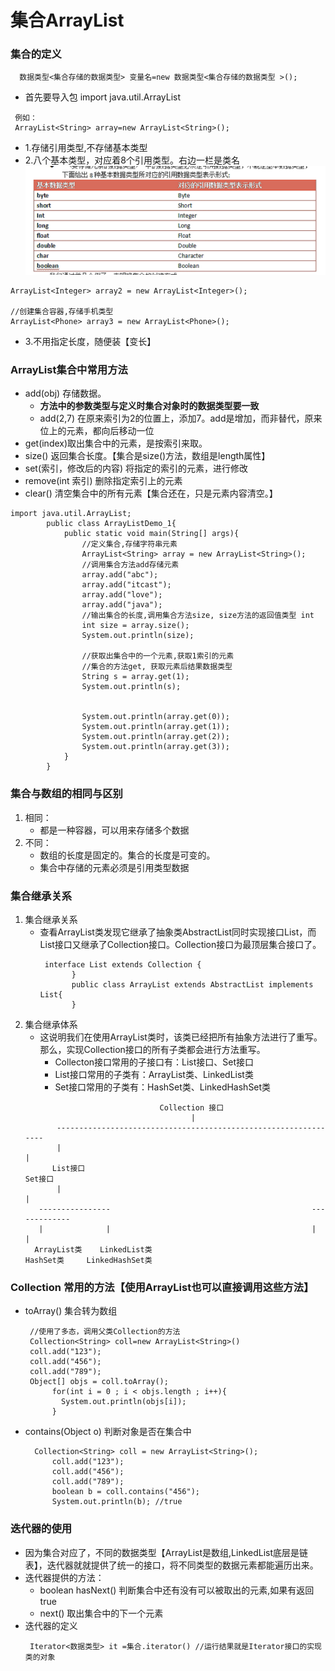 # 集合ArrayList
### 集合的定义
```
  数据类型<集合存储的数据类型> 变量名=new 数据类型<集合存储的数据类型 >();
```
* 首先要导入包 import java.util.ArrayList
```
 例如：
 ArrayList<String> array=new ArrayList<String>();
```
* 1.存储引用类型,不存储基本类型
* 2.八个基本类型，对应着8个引用类型。右边一栏是类名
![image](https://github.com/ericyishi/img-folder/blob/master/summary/backend/reference.png)
```
ArrayList<Integer> array2 = new ArrayList<Integer>();

//创建集合容器,存储手机类型
ArrayList<Phone> array3 = new ArrayList<Phone>();
```
* 3.不用指定长度，随便装【变长】

### ArrayList集合中常用方法
* add(obj) 存储数据。
  * **方法中的参数类型与定义时集合对象时的数据类型要一致**
  * add(2,7) 在原来索引为2的位置上，添加7。add是增加，而非替代，原来位上的元素，都向后移动一位
* get(index)取出集合中的元素，是按索引来取。
* size()  返回集合长度。【集合是size()方法，数组是length属性】
* set(索引，修改后的内容) 将指定的索引的元素，进行修改
* remove(int 索引) 删除指定索引上的元素
* clear() 清空集合中的所有元素【集合还在，只是元素内容清空。】




```
import java.util.ArrayList;
		public class ArrayListDemo_1{
			public static void main(String[] args){
				//定义集合,存储字符串元素
				ArrayList<String> array = new ArrayList<String>();
				//调用集合方法add存储元素
				array.add("abc");
				array.add("itcast");
			    array.add("love");
				array.add("java");
				//输出集合的长度,调用集合方法size, size方法的返回值类型 int
				int size = array.size();
				System.out.println(size);

				//获取出集合中的一个元素,获取1索引的元素
				//集合的方法get, 获取元素后结果数据类型
				String s = array.get(1);
				System.out.println(s);


				System.out.println(array.get(0));
				System.out.println(array.get(1));
				System.out.println(array.get(2));
				System.out.println(array.get(3));
			}
		}
```

### 集合与数组的相同与区别
1. 相同：
   * 都是一种容器，可以用来存储多个数据
2. 不同：
   * 数组的长度是固定的。集合的长度是可变的。
   * 集合中存储的元素必须是引用类型数据

### 集合继承关系
1. 集合继承关系
   * 查看ArrayList类发现它继承了抽象类AbstractList同时实现接口List，而List接口又继承了Collection接口。Collection接口为最顶层集合接口了。
     ```
      interface List extends Collection {
            }
            public class ArrayList extends AbstractList implements List{
            }
     ```
2. 集合继承体系
   *  这说明我们在使用ArrayList类时，该类已经把所有抽象方法进行了重写。那么，实现Collection接口的所有子类都会进行方法重写。
       * Collecton接口常用的子接口有：List接口、Set接口
       * List接口常用的子类有：ArrayList类、LinkedList类
       * Set接口常用的子类有：HashSet类、LinkedHashSet类
   ```
                                 Collection 接口
                                        |
          ----------------------------------------------------------------
          |                                                              |
         List接口                                                       Set接口
          |                                                              |
      ----------------                                             -------------
      |              |                                             |            |
     ArrayList类    LinkedList类                                 HashSet类     LinkedHashSet类
   ```

### Collection 常用的方法【使用ArrayList也可以直接调用这些方法】
* toArray() 集合转为数组
  ```
   //使用了多态，调用父类Collection的方法
   Collection<String> coll=new ArrayList<String>()
   coll.add("123");
   coll.add("456");
   coll.add("789");
   Object[] objs = coll.toArray();
        for(int i = 0 ; i < objs.length ; i++){
          System.out.println(objs[i]);
        }
  ```
* contains(Object o) 判断对象是否在集合中
  ```
    Collection<String> coll = new ArrayList<String>();
        coll.add("123");
        coll.add("456");
        coll.add("789");
        boolean b = coll.contains("456");
        System.out.println(b); //true
  ```

### 迭代器的使用
* 因为集合对应了，不同的数据类型【ArrayList是数组,LinkedList底层是链表】，迭代器就就提供了统一的接口，将不同类型的数据元素都能遍历出来。
* 迭代器提供的方法：
   *  boolean hasNext() 判断集合中还有没有可以被取出的元素,如果有返回true
   *  next() 取出集合中的下一个元素
* 迭代器的定义
    ```
     Iterator<数据类型> it =集合.iterator() //运行结果就是Iterator接口的实现类的对象
    ```